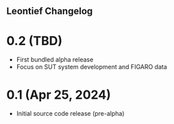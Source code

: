 ## Leontief Changelog

# 0.2 (TBD)

* First bundled alpha release
* Focus on SUT system development and FIGARO data

# 0.1 (Apr 25, 2024)

* Initial source code release (pre-alpha)